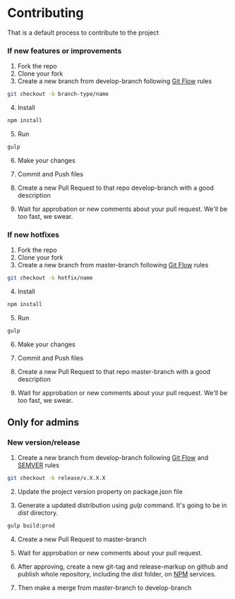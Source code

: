 # Contributing
That is a default process to contribute to the project

### If new features or improvements

1. Fork the repo
2. Clone your fork
3. Create a new branch from develop-branch following [Git Flow](https://danielkummer.github.io/git-flow-cheatsheet/index.pt_BR.html) rules

```bash
git checkout -b branch-type/name
```

4. Install

```bash
npm install
```

5. Run

```bash
gulp
```

6. Make your changes

7. Commit and Push files

8. Create a new Pull Request to that repo develop-branch with a good description

9. Wait for approbation or new comments about your pull request. We'll be too fast, we swear.

### If new hotfixes


1. Fork the repo
2. Clone your fork
3. Create a new branch from master-branch following [Git Flow](https://danielkummer.github.io/git-flow-cheatsheet/index.pt_BR.html) rules

```bash
git checkout -b hotfix/name
```
4. Install

```bash
npm install
```

5. Run

```bash
gulp
```

6. Make your changes

7. Commit and Push files

8. Create a new Pull Request to that repo master-branch with a good description

9. Wait for approbation or new comments about your pull request. We'll be too fast, we swear.

## Only for admins

### New version/release

1. Create a new branch from develop-branch following [Git Flow](https://danielkummer.github.io/git-flow-cheatsheet/index.pt_BR.html) and [SEMVER](https://semver.org/) rules

```bash
git checkout -b release/v.X.X.X
```

2. Update the project version property on package.json file

3. Generate a updated distribution using *gulp* command. It's going to be in *dist* directory.


```bash
gulp build:prod
```

4. Create a new Pull Request to master-branch

5. Wait for approbation or new comments about your pull request.

6. After approving, create a new git-tag and release-markup on github and publish whole repository, including the dist folder, on [NPM](https://www.npmjs.com/) services.

7. Then make a merge from master-branch to develop-branch
